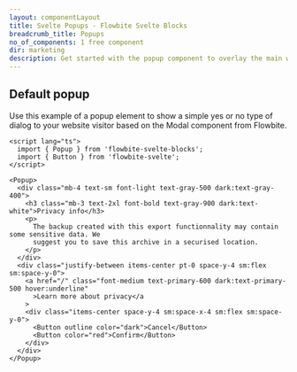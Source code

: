 ```yaml
---
layout: componentLayout
title: Svelte Popups - Flowbite Svelte Blocks
breadcrumb_title: Popups
no_of_components: 1 free component
dir: marketing
description: Get started with the popup component to overlay the main website content and showcase advertisement messages, cookie notices, and newsletter sign-ups.
---
```


## Default popup
Use this example of a popup element to show a simple yes or no type of dialog to your website
visitor based on the Modal component from Flowbite.


```svelte example class="flex justify-center items-start h-80"
<script lang="ts">
  import { Popup } from 'flowbite-svelte-blocks';
  import { Button } from 'flowbite-svelte';
</script>

<Popup>
  <div class="mb-4 text-sm font-light text-gray-500 dark:text-gray-400">
    <h3 class="mb-3 text-2xl font-bold text-gray-900 dark:text-white">Privacy info</h3>
    <p>
      The backup created with this export functionnality may contain some sensitive data. We
      suggest you to save this archive in a securised location.
    </p>
  </div>
  <div class="justify-between items-center pt-0 space-y-4 sm:flex sm:space-y-0">
    <a href="/" class="font-medium text-primary-600 dark:text-primary-500 hover:underline"
      >Learn more about privacy</a
    >
    <div class="items-center space-y-4 sm:space-x-4 sm:flex sm:space-y-0">
      <Button outline color="dark">Cancel</Button>
      <Button color="red">Confirm</Button>
    </div>
  </div>
</Popup>
```
